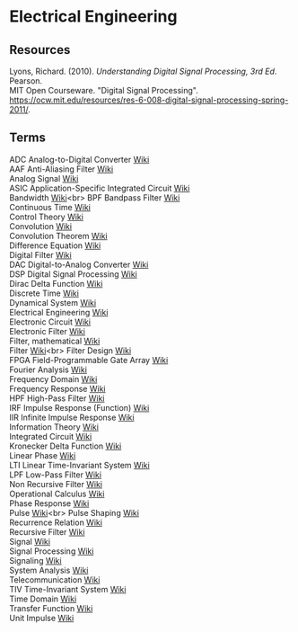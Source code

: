 # Electrical Engineering

## Resources

Lyons, Richard. (2010). _Understanding Digital Signal Processing, 3rd Ed_. Pearson.<br>
MIT Open Courseware. "Digital Signal Processing". <https://ocw.mit.edu/resources/res-6-008-digital-signal-processing-spring-2011/>.<br>

## Terms

ADC Analog-to-Digital Converter [Wiki](https://en.wikipedia.org/wiki/Analog-to-digital_converter)<br>
AAF Anti-Aliasing Filter [Wiki](https://en.wikipedia.org/wiki/Anti-aliasing_filter)<br>
Analog Signal [Wiki](https://en.wikipedia.org/wiki/Analog_signal)<br>
ASIC Application-Specific Integrated Circuit [Wiki](https://en.wikipedia.org/wiki/Application-specific_integrated_circuit)<br>
Bandwidth [Wiki](https://en.wikipedia.org/wiki/Bandwidth_(signal_processing))<br>
BPF Bandpass Filter [Wiki](https://en.wikipedia.org/wiki/Band-pass_filter)<br>
Continuous Time [Wiki](https://en.wikipedia.org/wiki/Discrete_time_and_continuous_time)<br>
Control Theory [Wiki](https://en.wikipedia.org/wiki/Control_theory)<br>
Convolution [Wiki](https://en.wikipedia.org/wiki/Convolution)<br>
Convolution Theorem [Wiki](https://en.wikipedia.org/wiki/Convolution_theorem)<br>
Difference Equation [Wiki](https://en.wikipedia.org/wiki/Recurrence_relation)<br>
Digital Filter [Wiki](https://en.wikipedia.org/wiki/Digital_filter)<br>
DAC Digital-to-Analog Converter [Wiki](https://en.wikipedia.org/wiki/Digital-to-analog_converter)<br>
DSP Digital Signal Processing [Wiki](https://en.wikipedia.org/wiki/Digital_signal_processing)<br>
Dirac Delta Function [Wiki](https://en.wikipedia.org/wiki/Dirac_delta_function)<br>
Discrete Time [Wiki](https://en.wikipedia.org/wiki/Discrete_time_and_continuous_time)<br>
Dynamical System [Wiki](https://en.wikipedia.org/wiki/Dynamical_system)<br>
Electrical Engineering [Wiki](https://en.wikipedia.org/wiki/Electrical_engineering)<br>
Electronic Circuit [Wiki](https://en.wikipedia.org/wiki/Electronic_circuit)<br>
Electronic Filter [Wiki](https://en.wikipedia.org/wiki/Electronic_filter)<br>
Filter, mathematical [Wiki](https://en.wikipedia.org/wiki/Filter_(mathematics))<br> 
Filter [Wiki](https://en.wikipedia.org/wiki/Filter_(signal_processing))<br>
Filter Design [Wiki](https://en.wikipedia.org/wiki/Filter_design)<br>
FPGA Field-Programmable Gate Array [Wiki](https://en.wikipedia.org/wiki/Field-programmable_gate_array)<br>
Fourier Analysis [Wiki](https://en.wikipedia.org/wiki/Fourier_analysis)<br>
Frequency Domain [Wiki](https://en.wikipedia.org/wiki/Frequency_domain)<br>
Frequency Response [Wiki](https://en.wikipedia.org/wiki/Frequency_response)<br>
HPF High-Pass Filter [Wiki](https://en.wikipedia.org/wiki/High-pass_filter)<br>
IRF Impulse Response (Function) [Wiki](https://en.wikipedia.org/wiki/Impulse_response)<br>
IIR Infinite Impulse Response [Wiki](https://en.wikipedia.org/wiki/Infinite_impulse_response)<br>
Information Theory [Wiki](https://en.wikipedia.org/wiki/Information_theory)<br>
Integrated Circuit [Wiki](https://en.wikipedia.org/wiki/Integrated_circuit)<br>
Kronecker Delta Function [Wiki](https://en.wikipedia.org/wiki/Kronecker_delta)<br>
Linear Phase [Wiki](https://en.wikipedia.org/wiki/Linear_phase)<br>
LTI Linear Time-Invariant System [Wiki](https://en.wikipedia.org/wiki/Linear_time-invariant_system)<br>
LPF Low-Pass Filter [Wiki](https://en.wikipedia.org/wiki/Low-pass_filter)<br>
Non Recursive Filter [Wiki](https://en.wikipedia.org/wiki/Nonrecursive_filter)<br>
Operational Calculus [Wiki](https://en.wikipedia.org/wiki/Operational_calculus)<br>
Phase Response [Wiki](https://en.wikipedia.org/wiki/Phase_response)<br>
Pulse [Wiki](https://en.wikipedia.org/wiki/Pulse_(signal_processing))<br>
Pulse Shaping [Wiki](https://en.wikipedia.org/wiki/Pulse_shaping)<br>
Recurrence Relation [Wiki](https://en.wikipedia.org/wiki/Recurrence_relation)<br>
Recursive Filter [Wiki](https://en.wikipedia.org/wiki/Recursive_filter)<br>
Signal [Wiki](https://en.wikipedia.org/wiki/Signal)<br>
Signal Processing [Wiki](https://en.wikipedia.org/wiki/Signal_processing)<br>
Signaling [Wiki](https://en.wikipedia.org/wiki/Signaling_(telecommunications))<br>
System Analysis [Wiki](https://en.wikipedia.org/wiki/System_analysis)<br>
Telecommunication [Wiki](https://en.wikipedia.org/wiki/Telecommunication)<br>
TIV Time-Invariant System [Wiki](https://en.wikipedia.org/wiki/Time-invariant_system)<br>
Time Domain [Wiki](https://en.wikipedia.org/wiki/Time_domain)<br>
Transfer Function [Wiki](https://en.wikipedia.org/wiki/Transfer_function)<br>
Unit Impulse [Wiki](https://en.wikipedia.org/wiki/Dirac_delta_function)<br>
